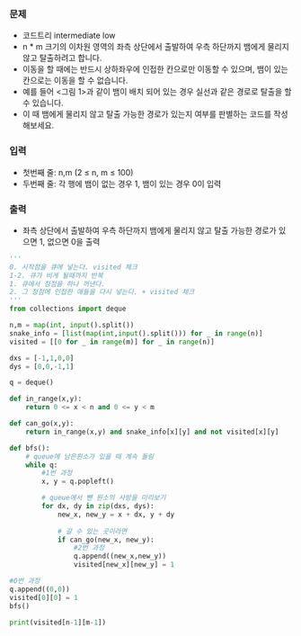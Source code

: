 ### 문제
* 코드트리 intermediate low
* n * m 크기의 이차원 영역의 좌측 상단에서 출발하여 우측 하단까지 뱀에게 물리지 않고 탈출하려고 합니다. 
* 이동을 할 때에는 반드시 상하좌우에 인접한 칸으로만 이동할 수 있으며, 뱀이 있는 칸으로는 이동을 할 수 없습니다. 
* 예를 들어 <그림 1>과 같이 뱀이 배치 되어 있는 경우 실선과 같은 경로로 탈출을 할 수 있습니다. 
* 이 때 뱀에게 물리지 않고 탈출 가능한 경로가 있는지 여부를 판별하는 코드를 작성해보세요.

### 입력 
* 첫번째 줄: n,m (2 ≤ n, m ≤ 100)
* 두번째 줄: 각 행에 뱀이 없는 경우 1, 뱀이 있는 경우 0이 입력

### 출력
* 좌측 상단에서 출발하여 우측 하단까지 뱀에게 물리지 않고 탈출 가능한 경로가 있으면 1, 없으면 0을 출력


```python
'''
0. 시작점을 큐에 넣는다. visited 체크
1-2. 큐가 비게 될때까지 반복
1. 큐에서 정점을 하나 꺼낸다.
2. 그 정점에 인접한 애들을 다시 넣는다. + visited 체크
'''
from collections import deque

n,m = map(int, input().split())
snake_info = [list(map(int,input().split())) for _ in range(n)]
visited = [[0 for _ in range(m)] for _ in range(n)]

dxs = [-1,1,0,0] 
dys = [0,0,-1,1]

q = deque()

def in_range(x,y):
    return 0 <= x < n and 0 <= y < m

def can_go(x,y):
    return in_range(x,y) and snake_info[x][y] and not visited[x][y]

def bfs():
    # queue에 남은원소가 있을 때 계속 돌림
    while q:
        #1번 과정
        x, y = q.popleft()

        # queue에서 뺀 원소의 사방을 미리보기
        for dx, dy in zip(dxs, dys):
            new_x, new_y = x + dx, y + dy
            
            # 갈 수 있는 곳이라면
            if can_go(new_x, new_y):
                #2번 과정
                q.append((new_x,new_y))
                visited[new_x][new_y] = 1

#0번 과정
q.append((0,0))
visited[0][0] = 1
bfs()

print(visited[n-1][m-1])
```
